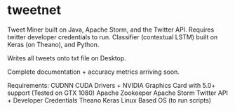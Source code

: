 # tweetnet
Tweet Miner built on Java, Apache Storm, and the Twitter API. Requires twitter developer credentials to run.
Classifier (contextual LSTM) built on Keras (on Theano), and Python.

Writes all tweets onto txt file on Desktop.

Complete documentation + accuracy metrics arriving soon.

Requirements:
CUDNN
CUDA Drivers + NVIDIA Graphics Card with 5.0+ support (Tested on GTX 1080)
Apache Zookeeper
Apache Storm
Twitter API + Developer Credentials
Theano
Keras
Linux Based OS (to run scripts)
